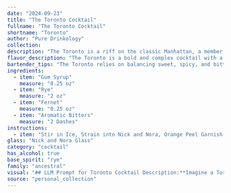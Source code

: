 ```yaml
---
date: "2024-09-23"
title: "The Toronto Cocktail"
fullname: "The Toronto Cocktail"
shortname: "Toronto"
author: "Pure Drinkology"
collection:
description: "The Toronto is a riff on the classic Manhattan, a member of the Whiskey Cocktail family.  Its unique blend of rye, Fernet, and aromatic bitters likely originated in the Canadian city of Toronto, reflecting the city's vibrant cocktail culture. "
flavor_description: "The Toronto is a bold and complex cocktail with a surprisingly smooth finish. The rye whiskey provides a spicy backbone, balanced by the bittersweet herbal notes of Fernet-Branca. Gum syrup adds a touch of sweetness, while aromatic bitters enhance the overall complexity. The result is a sophisticated, slightly bitter, and undeniably intriguing drink. "
bartender_tips: "The Toronto relies on balancing sweet, spicy, and bitter notes.  Use a good quality rye for backbone, and a generous pour of Fernet for its distinctive herbal bitterness.  Aromatic bitters add complexity, so use sparingly.  Chill the ingredients beforehand for a crisp, refreshing drink.  The gum syrup provides sweetness, but don't overdo it - aim for a subtle sweetness that allows the other flavors to shine. "
ingredients:
  - item: "Gum Syrup"
    measure: "0.25 oz"
  - item: "Rye"
    measure: "2 oz"
  - item: "Fernet"
    measure: "0.25 oz"
  - item: "Aromatic Bitters"
    measure: "2 Dashes"
instructions:
  - item: "Stir in Ice, Strain into Nick and Nora, Orange Peel Garnish."
glass: "Nick and Nora Glass"
category: "cocktail"
has_alcohol: true
base_spirit: "rye"
family: "ancestral"
visual: "## LLM Prompt for Toronto Cocktail Description:**Imagine a Toronto cocktail, made with Gum Syrup, Rye Whiskey, Fernet Branca, and Aromatic Bitters.  Describe its appearance in detail, focusing on:*** **Color:** Is it dark or light? What shade? Are there layers or any noticeable changes in color?* **Clarity:** Is it clear, cloudy, or opaque? * **Texture:** Does it appear viscous or watery? Are there any visible ingredients like ice or fruit?* **Head/Foam:** Is there a head or foam on top? What color and consistency is it?* **Garnish:** What garnish would complement the drink visually? **Please describe the cocktail's appearance as if it were a beautifully crafted piece of art.** "
source: "personal_collection"
---
```


